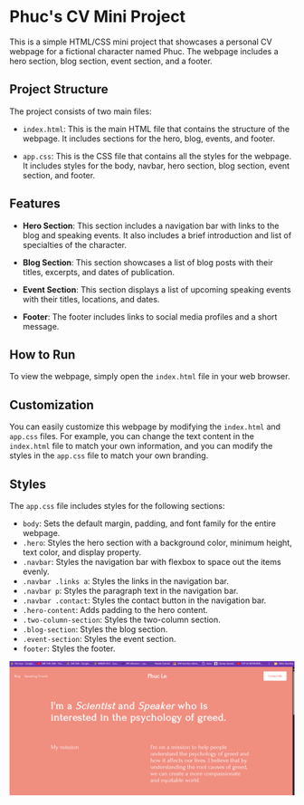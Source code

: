 # Phuc's CV Mini Project

This is a simple HTML/CSS mini project that showcases a personal CV webpage for a fictional character named Phuc. The webpage includes a hero section, blog section, event section, and a footer.

## Project Structure

The project consists of two main files:

- `index.html`: This is the main HTML file that contains the structure of the webpage. It includes sections for the hero, blog, events, and footer.

- `app.css`: This is the CSS file that contains all the styles for the webpage. It includes styles for the body, navbar, hero section, blog section, event section, and footer.

## Features

- **Hero Section**: This section includes a navigation bar with links to the blog and speaking events. It also includes a brief introduction and list of specialties of the character.

- **Blog Section**: This section showcases a list of blog posts with their titles, excerpts, and dates of publication.

- **Event Section**: This section displays a list of upcoming speaking events with their titles, locations, and dates.

- **Footer**: The footer includes links to social media profiles and a short message.

## How to Run

To view the webpage, simply open the `index.html` file in your web browser.

## Customization

You can easily customize this webpage by modifying the `index.html` and `app.css` files. For example, you can change the text content in the `index.html` file to match your own information, and you can modify the styles in the `app.css` file to match your own branding.

## Styles

The `app.css` file includes styles for the following sections:

- `body`: Sets the default margin, padding, and font family for the entire webpage.
- `.hero`: Styles the hero section with a background color, minimum height, text color, and display property.
- `.navbar`: Styles the navigation bar with flexbox to space out the items evenly.
- `.navbar .links a`: Styles the links in the navigation bar.
- `.navbar p`: Styles the paragraph text in the navigation bar.
- `.navbar .contact`: Styles the contact button in the navigation bar.
- `.hero-content`: Adds padding to the hero content.
- `.two-column-section`: Styles the two-column section.
- `.blog-section`: Styles the blog section.
- `.event-section`: Styles the event section.
- `footer`: Styles the footer.

![DEMO](Animation.gif)
